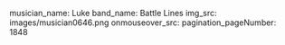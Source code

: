 musician_name: Luke
band_name: Battle Lines
img_src: images/musician0646.png
onmouseover_src: 
pagination_pageNumber: 1848